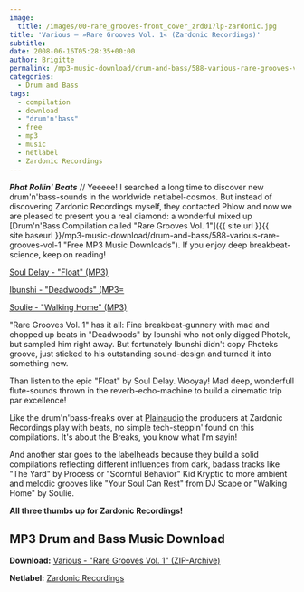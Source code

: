 ```yaml
---
image:
  title: /images/00-rare_grooves-front_cover_zrd017lp-zardonic.jpg
title: 'Various – »Rare Grooves Vol. 1« (Zardonic Recordings)'
subtitle: 
date: 2008-06-16T05:28:35+00:00
author: Brigitte
permalink: /mp3-music-download/drum-and-bass/588-various-rare-grooves-vol-1
categories:
  - Drum and Bass
tags:
  - compilation
  - download
  - "drum'n'bass"
  - free
  - mp3
  - music
  - netlabel
  - Zardonic Recordings
---
```

***Phat Rollin' Beats*** // Yeeeee! I searched a long time to discover new drum'n'bass-sounds in the worldwide netlabel-cosmos. But instead of discovering Zardonic Recordings myself, they contacted Phlow and now we are pleased to present you a real diamond: a wonderful mixed up [Drum'n'Bass Compilation called "Rare Grooves Vol. 1"]({{ site.url }}{{ site.baseurl }}/mp3-music-download/drum-and-bass/588-various-rare-grooves-vol-1 "Free MP3 Music Downloads"). If you enjoy deep breakbeat-science, keep on reading!

<!--mp3links-->


  
<a href="http://www.archive.org/download/ZRD017LP/05-soul_delay-float-zardonic.mp3" target="new">Soul Delay - "Float" (MP3)</a>
  
<a href="http://www.archive.org/download/ZRD017LP/02-ibunshi-deadwoods-zardonic.mp3" target="new">Ibunshi - "Deadwoods" (MP3=</a>
  
<a href="http://www.archive.org/download/ZRD017LP/04-soulie-walking_home-zardonic.mp3" target="new">Soulie - "Walking Home" (MP3)</a>
  
<!--mp3linksend-->

<!--more-->

<!--adsense-->

"Rare Grooves Vol. 1" has it all: Fine breakbeat-gunnery with mad and chopped up beats in "Deadwoods" by Ibunshi who not only digged Photek, but sampled him right away. But fortunately Ibunshi didn't copy Photeks groove, just sticked to his outstanding sound-design and turned it into something new.

Than listen to the epic "Float" by Soul Delay. Wooyay! Mad deep, wonderfull flute-sounds thrown in the reverb-echo-machine to build a cinematic trip par excellence!

Like the drum'n'bass-freaks over at <a href="http://www.plainaudio.com/" target="_blank">Plainaudio</a> the producers at Zardonic Recordings play with beats, no simple tech-steppin' found on this compilations. It's about the Breaks, you know what I'm sayin!

And another star goes to the labelheads because they build a solid compilations reflecting different influences from dark, badass tracks like "The Yard" by Process or "Scornful Behavior" Kid Kryptic to more ambient and melodic grooves like "Your Soul Can Rest" from DJ Scape or "Walking Home" by Soulie.

**All three thumbs up for Zardonic Recordings!**

## MP3 Drum and Bass Music Download

**Download:** [Various - "Rare Grooves Vol. 1" (ZIP-Archive)](http://www.archive.org/download/ZRD017LP/zrd017lp-various_artists-rare_grooves_vol_1-zardonic.zip)
  
**Netlabel:** <a href="http://www.zardonicrecs.ve.tc" target="_blank">Zardonic Recordings</a>